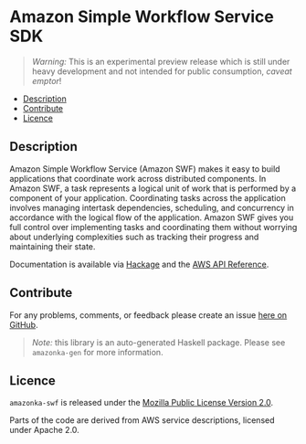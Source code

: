 # Amazon Simple Workflow Service SDK

> _Warning:_ This is an experimental preview release which is still under heavy development and not intended for public consumption, _caveat emptor_!

* [Description](#description)
* [Contribute](#contribute)
* [Licence](#licence)

## Description

Amazon Simple Workflow Service (Amazon SWF) makes it easy to build
applications that coordinate work across distributed components. In Amazon
SWF, a task represents a logical unit of work that is performed by a
component of your application. Coordinating tasks across the application
involves managing intertask dependencies, scheduling, and concurrency in
accordance with the logical flow of the application. Amazon SWF gives you
full control over implementing tasks and coordinating them without worrying
about underlying complexities such as tracking their progress and maintaining
their state.

Documentation is available via [Hackage](http://hackage.haskell.org/package/amazonka-swf)
and the [AWS API Reference](http://docs.aws.amazon.com/amazonswf/latest/apireference/Welcome.html).


## Contribute

For any problems, comments, or feedback please create an issue [here on GitHub](https://github.com/brendanhay/amazonka/issues).

> _Note:_ this library is an auto-generated Haskell package. Please see `amazonka-gen` for more information.


## Licence

`amazonka-swf` is released under the [Mozilla Public License Version 2.0](http://www.mozilla.org/MPL/).

Parts of the code are derived from AWS service descriptions, licensed under Apache 2.0.

